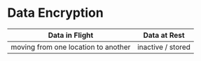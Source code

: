 # Data Encryption

| Data in Flight                        | Data at Rest      | 
| ---                                   | ---               | 
| moving from one location to another   | inactive / stored | 